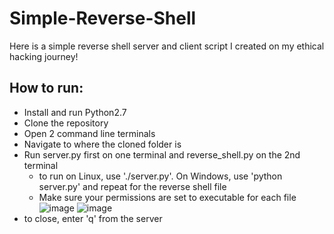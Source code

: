 # Simple-Reverse-Shell
Here is a simple reverse shell server and client script I created on my ethical hacking journey!

## How to run:
* Install and run Python2.7
* Clone the repository
* Open 2 command line terminals
* Navigate to where the cloned folder is
* Run server.py first on one terminal and reverse_shell.py on the 2nd terminal
  - to run on Linux, use './server.py'. On Windows, use 'python server.py' and repeat for the reverse shell file
  - Make sure your permissions are set to executable for each file
![image](https://github.com/TobiStacks/Simple-Reverse-Shell/assets/73621623/a79db35e-1c8d-4f4e-bb61-37788a6fc805)
![image](https://github.com/TobiStacks/Simple-Reverse-Shell/assets/73621623/1152d970-131e-4e80-9b40-f2ff1707b0bc)
* to close, enter 'q' from the server
